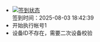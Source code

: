 - [![签到状态](https://github.com/womade/Cloud189-Actions/actions/workflows/main.yml/badge.svg?branch=main)](https://github.com/womade/Cloud189-Actions/actions/workflows/main.yml) <br> 签到时间：2025-08-03 18:42:39
- 开始执行帐号1
- 设备ID不存在，需要二次设备校验
